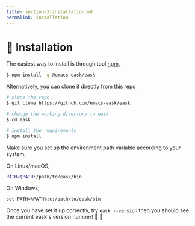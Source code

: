 ```yaml
---
title: section-2-installation.md
permalink: installation
---
```


# 💾 Installation

The easiest way to install is through tool [npm](https://www.npmjs.com/),

```sh
$ npm install -g @emacs-eask/eask
```

Alternatively, you can clone it directly from this repo

```sh
# clone the repo
$ git clone https://github.com/emacs-eask/eask

# change the working directory to eask
$ cd eask

# install the requirements
$ npm install
```

Make sure you set up the environment path variable according to your system,

On Linux/macOS,

```sh
PATH=$PATH:/path/to/eask/bin
```

On Windows,

```batch
set PATH=%PATH%;c:/path/to/eask/bin
```

Once you have set it up correctly, try `eask --version` then you should see 
the current eask's version number! 🎉 🎊
